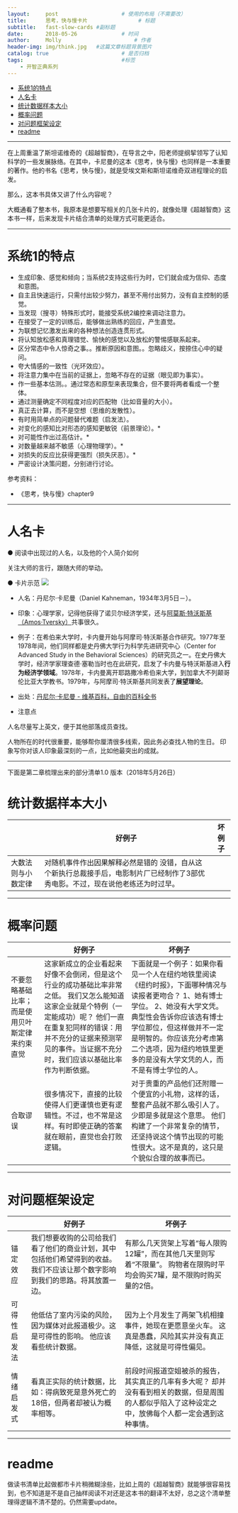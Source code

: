 ```yaml
---
layout:     post   				    # 使用的布局（不需要改）
title:      思考，快与慢卡片 				# 标题
subtitle:   fast-slow-cards #副标题
date:       2018-05-26 				# 时间
author:     Molly 						# 作者
header-img: img/think.jpg 	#这篇文章标题背景图片
catalog: true 						# 是否归档
tags:								#标签
    - 开智正典系列
---
```



<!-- TOC depthFrom:1 depthTo:6 withLinks:1 updateOnSave:1 orderedList:0 -->

- [系统1的特点](#系统1的特点)
- [人名卡](#人名卡)
- [统计数据样本大小](#统计数据样本大小)
- [概率问题](#概率问题)
- [对问题框架设定](#对问题框架设定)
- [readme](#readme)

<!-- /TOC -->


***


在上周重温了斯坦诺维奇的《超越智商》，在导言之中，阳老师提纲挈领写了认知科学的一些发展脉络。在其中，卡尼曼的这本《思考，快与慢》也同样是一本重要的著作。他的书名《思考，快与慢》，就是受埃文斯和斯坦诺维奇双进程理论的启发。


那么，这本书具体又讲了什么内容呢？


大概通看了整本书，我原本是想要写相关的几张卡片的，就像处理《超越智商》这本书一样，后来发现卡片结合清单的处理方式可能更适合。


***


# 系统1的特点


- 生成印象、感觉和倾向；当系统2支持这些行为时，它们就会成为信仰、态度和意图。
- 自主且快速运行，只需付出较少努力，甚至不用付出努力，没有自主控制的感觉。
- 当发现（搜寻）特殊形式时，能接受系统2编控来调动注意力。
- 在接受了一定的训练后，能够做出熟练的回应，产生直觉。
- 为联想记忆激发出来的各种想法创造连贯形式。
- 将认知放松感和真理错觉、愉快的感觉以及放松的警惕感联系起来。
- 区分常态中令人惊奇之事。。推断原因和意图。。忽略歧义，按捺住心中的疑问。
- 夸大情感的一致性（光环效应）。
- 将注意力集中在当前的证据上，忽略不存在的证据（眼见即为事实）。
- 作一些基本估测。。通过常态和原型来表现集合，但不要将两者看成一个整体。
- 通过测量确定不同程度对应的匹配物（比如音量的大小）。
- 真正去计算，而不是空想（思维的发散性）。
- 有时用简单点的问题替代难题（启发法）。
- 对变化的感知比对形态的感知更敏锐（前景理论）。*
- 对可能性作出过高估计。*
- 对数量越来越不敏感（心理物理学）。*
- 对损失的反应比获得更强烈（损失厌恶）。*
- 严密设计决策问题，分别进行讨论。


参考资料：
- 《思考，快与慢》chapter9


***


# 人名卡


● 阅读中出现过的人名，以及他的个人简介如何


关注大师的言行，跟随大师的举动。


● 卡片示范
![](https://upload.wikimedia.org/wikipedia/commons/c/c8/Daniel_KAHNEMAN.jpg)


- 人名：丹尼尔·卡尼曼（Daniel Kahneman，1934年3月5日－）。


- 印象：心理学家，记得他获得了诺贝尔经济学奖，还与[阿莫斯·特沃斯基（Amos·Tversky）](https://zh.wikipedia.org/wiki/%E9%98%BF%E6%91%A9%E5%8F%B8%C2%B7%E7%89%B9%E6%B2%83%E6%96%AF%E5%9F%BA)共事很久。


- 例子：在希伯来大学时，卡内曼开始与阿摩司·特沃斯基合作研究。1977年至1978年间，他们同样都是史丹佛大学行为科学先进研究中心（Center for Advanced Study in the Behavioral Sciences）的研究员之一。在史丹佛大学时，经济学家理查德·塞勒当时也在此研究，启发了卡内曼与特沃斯基进入**行为经济学领域**。1978年，卡内曼离开耶路撒冷希伯来大学，到加拿大不列颠哥伦比亚大学教书。1979年，与阿摩司·特沃斯基共同发表了**展望理论**。


- 出处：[丹尼尔·卡尼曼 - 维基百科，自由的百科全书](https://zh.wikipedia.org/wiki/%E4%B8%B9%E5%B0%BC%E5%B0%94%C2%B7%E5%8D%A1%E5%86%85%E6%9B%BC)


- 注意点

人名尽量写上英文，便于其他部落成员查找。

人物所在的时代很重要，能够帮你厘清很多线索，因此务必查找人物的生日。
印象写你对该人印象最深刻的一点，比如他最突出的成就。


***


下面是第二章梳理出来的部分清单1.0 版本（2018年5月26日）


# 统计数据样本大小


|                    | 好例子                                                       | 坏例子 |
| ------------------ | ------------------------------------------------------------ | ------ |
| 大数法则与小数定律 | 对随机事件作出因果解释必然是错的    没错，自从这个新执行总裁接手后，电影制片厂已经制作了3部优秀电影。不过，现在说他老练还为时过早。 |        |



***


# 概率问题


|                                                    | 好例子                                                       | 坏例子                                                       |
| -------------------------------------------------- | ------------------------------------------------------------ | ------------------------------------------------------------ |
| 不要忽略基础比率；    而是使用贝叶斯定律来约束直觉 | 这家新成立的企业看起来好像不会倒闭，但是这个行业的成功基础比率非常之低。    我们又怎么能知道这家企业就是个特例（一定能成功）呢？        他们一直在重复犯同样的错误：用并不充分的证据来预测罕见的事件。当证据不充分时，我们应该以基础比率作为判断依据。 | 下面就是一个例子：如果你看见一个人在纽约地铁里阅读《纽约时报》，下面哪种情况与读报者更吻合？    1、她有博士学位。    2、她没有大学文凭。    典型性会告诉你应该选有博士学位那位，但这样做并不一定是明智的。你应该充分考虑第二个选项，因为纽约地铁里更多的是没有大学文凭的人，而不是有博士学位的人。 |
| 合取谬误                                           | 很多情况下，直接的比较使得人们更谨慎也更有逻辑性。不过，也不常是这样。有时即使正确的答案就在眼前，直觉也会打败逻辑。 | 对于贵重的产品他们还附赠一个便宜的小礼物，这样的话，整套产品就不那么吸引人了。少即是多就是这个意思。    他们构建了一个非常复杂的情节，还坚持说这个情节出现的可能性很大。这不是真的，这只是个貌似合理的故事而已。 |


***


# 对问题框架设定


|              | 好例子                                                       | 坏例子                                                       |
| ------------ | ------------------------------------------------------------ | ------------------------------------------------------------ |
| 锚定效应     | 我们想要收购的公司给我们看了他们的商业计划，其中包括他们希望得到的收益。    我们不应该让那个数字影响到我们的思路。将其放置一边。 | 有那么几天货架上写着“每人限购12罐”，而在其他几天里则写着“不限量”。    购物者在限购时平均会购买7罐，是不限购时购买量的2倍。 |
| 可得性启发法 | 他低估了室内污染的风险，因为媒体对此报道极少。这是可得性的影响。    他应该看些统计数据。 | 因为上个月发生了两架飞机相撞事件，她现在更愿意坐火车。    这真是愚蠢，风险其实并没有真正降低，这就是可得性偏见。 |
| 情绪启发式   | 看真正实际的统计数据，比如：得病致死是意外死亡的18倍，但两者却被认为概率相等。 | 前段时间报道空姐被杀的报告，其实真正的几率有多大呢？    却并没有看到相关的数据，但是周围的人都似乎陷入了这种设定之中，放佛每个人都一定会遇到这种事情。 |


***


# readme


做读书清单比起做都市卡片稍微糊涂些，比如上周的《超越智商》就能够很容易找到，也不知道是不是自己抽样阅读不对还是这本书的翻译不太好，总之这个清单整理得逻辑不清不楚的。仍然需要update。
